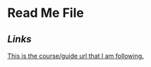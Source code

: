 # __Read Me File__

## _Links_
[This is the course/guide url that I am following.](https://codexam.vercel.app/docs/js)